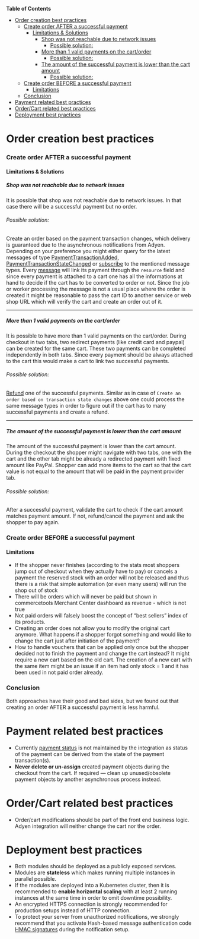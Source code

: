 <!-- START doctoc generated TOC please keep comment here to allow auto update -->
<!-- DON'T EDIT THIS SECTION, INSTEAD RE-RUN doctoc TO UPDATE -->
**Table of Contents**

- [Order creation best practices](#order-creation-best-practices)
    - [Create order AFTER a successful payment](#create-order-after-a-successful-payment)
      - [Limitations & Solutions](#limitations--solutions)
        - [Shop was not reachable due to network issues](#shop-was-not-reachable-due-to-network-issues)
          - [Possible solution:](#possible-solution)
        - [More than 1 valid payments on the cart/order](#more-than-1-valid-payments-on-the-cartorder)
          - [Possible solution:](#possible-solution-1)
        - [The amount of the successful payment is lower than the cart amount](#the-amount-of-the-successful-payment-is-lower-than-the-cart-amount)
          - [Possible solution:](#possible-solution-2)
    - [Create order BEFORE a successful payment](#create-order-before-a-successful-payment)
      - [Limitations](#limitations)
    - [Conclusion](#conclusion)
- [Payment related best practices](#payment-related-best-practices)
- [Order/Cart related best practices](#ordercart-related-best-practices)
- [Deployment best practices](#deployment-best-practices)

<!-- END doctoc generated TOC please keep comment here to allow auto update -->

# Order creation best practices
### Create order AFTER a successful payment
#### Limitations & Solutions

##### Shop was not reachable due to network issues
It is possible that shop was not reachable due to network issues. In that case there will be a successful payment but no order.

  ###### Possible solution:
  Create an order based on the payment transaction changes, which delivery is guaranteed due to the asynchronous notifications from Adyen. Depending on your preference you might either query for the latest messages of type [PaymentTransactionAdded](https://docs.commercetools.com/api/message-types#paymenttransactionadded-message), [PaymentTransactionStateChanged](https://docs.commercetools.com/api/message-types#paymenttransactionstatechanged-message) or [subscribe](https://docs.commercetools.com/api/projects/subscriptions#create-a-subscription) to the mentioned message types. Every [message](https://docs.commercetools.com/api/message-types#message) will link its payment through the `resource` field and since every payment is attached to a cart one has all the informations at hand to decide if the cart has to be converted to order or not. Since the job or worker processing the message is not a usual place where the order is created it might be reasonable to pass the cart ID to another service or web shop URL which will verify the cart and create an order out of it.

------  
##### More than 1 valid payments on the cart/order
It is possible to have more than 1 valid payments on the cart/order. During checkout in two tabs, two redirect payments
(like credit card and paypal) can be created for the same cart. These two payments can be completed independently in both tabs.
 Since every payment should be always attached to the cart this would make a cart to link two successful payments.
  ###### Possible solution:
  [Refund](https://github.com/commercetools/commercetools-adyen-integration/blob/master/extension/docs/Refund.md) one of the successful payments. Similar as in case of `Create an order based on transaction state changes` above one could process the same message types in order to figure out if the cart has to many successful payments and create a refund. 

------  
##### The amount of the successful payment is lower than the cart amount
The amount of the successful payment is lower than the cart amount. During the checkout the shopper might navigate with two tabs, one with the cart and
the other tab might be already a redirected payment with fixed amount like PayPal. Shopper can add more items to the cart so that the cart value is not equal to the 
amount that will be paid in the payment provider tab.

  ###### Possible solution:
  After a successful payment, validate the cart to check if the cart amount matches payment amount. 
  If not, refund/cancel the payment and ask the shopper to pay again.

### Create order BEFORE a successful payment
#### Limitations
- If the shopper never finishes (according to the stats most shoppers jump out of checkout when they actually have to pay) or cancels a payment the reserved stock with an order will not be released and thus there is a risk that simple automation (or even many users) will run the shop out of stock
- There will be orders which will never be paid but shown in commercetools Merchant Center dashboard as revenue - which is not true
- Not paid orders will falsely boost the concept of “best sellers” index of its products.
- Creating an order does not allow you to modify the original cart anymore. What happens if a shopper forgot something and would like to change the cart just after initiation of the payment?
- How to handle vouchers that can be applied only once but the shopper decided not to finish the payment and change the cart instead? It might require a new cart based on the old cart. The creation of a new cart with the same item might be an issue if an item had only stock = 1 and it has been used in not paid order already.

### Conclusion
Both approaches have their good and bad sides, but we found out that creating an order AFTER a successful payment is less harmful.

# Payment related best practices

- Currently [payment status](https://docs.commercetools.com/api/projects/payments#paymentstatus) is not maintained by the integration as status of the payment can be derived from the state of the payment transaction(s).
- **Never delete or un-assign** created payment objects during the checkout from the cart. 
If required — clean up unused/obsolete payment objects by another asynchronous process instead.

# Order/Cart related best practices

- Order/cart modifications should be part of the front end business logic. Adyen integration will neither change the cart nor the order.

# Deployment best practices

- Both modules should be deployed as a publicly exposed services.
- Modules are **stateless** which makes running multiple instances in parallel possible. 
- If the modules are deployed into a Kubernetes cluster, then it is recommended to **enable horizontal scaling** with at least 2 running instances at the same time in order to omit downtime possibility.
- An encrypted HTTPS connection is strongly recommended for production setups instead of HTTP connection.
- To protect your server from unauthorized notifications, we strongly recommend that you activate Hash-based message authentication code [HMAC signatures](../notification/docs/IntegrationGuide.md#step-1-set-up-notification-webhook-and-generate-hmac-signature) during the notification setup.
